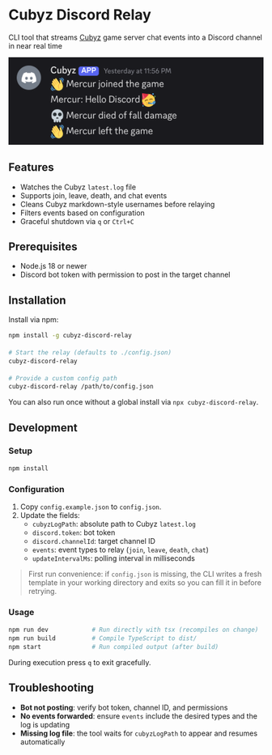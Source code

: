 # Cubyz Discord Relay

CLI tool that streams [Cubyz](https://github.com/PixelGuys/Cubyz) game server chat events into a Discord channel in near real time

![Cubyz Discord Relay](assets/discord.png)

## Features
- Watches the Cubyz `latest.log` file
- Supports join, leave, death, and chat events
- Cleans Cubyz markdown-style usernames before relaying
- Filters events based on configuration
- Graceful shutdown via `q` or `Ctrl+C`

## Prerequisites
- Node.js 18 or newer
- Discord bot token with permission to post in the target channel

## Installation
Install via npm:

```bash
npm install -g cubyz-discord-relay

# Start the relay (defaults to ./config.json)
cubyz-discord-relay

# Provide a custom config path
cubyz-discord-relay /path/to/config.json
```

You can also run once without a global install via `npx cubyz-discord-relay`.

## Development

### Setup
```bash
npm install
```

### Configuration
1. Copy `config.example.json` to `config.json`.
2. Update the fields:
   - `cubyzLogPath`: absolute path to Cubyz `latest.log`
   - `discord.token`: bot token
   - `discord.channelId`: target channel ID
   - `events`: event types to relay (`join`, `leave`, `death`, `chat`)
   - `updateIntervalMs`: polling interval in milliseconds

> First run convenience: if `config.json` is missing, the CLI writes a fresh template in your working directory and exits so you can fill it in before retrying.

### Usage
```bash
npm run dev            # Run directly with tsx (recompiles on change)
npm run build          # Compile TypeScript to dist/
npm start              # Run compiled output (after build)
```

During execution press `q` to exit gracefully.

## Troubleshooting
- **Bot not posting**: verify bot token, channel ID, and permissions
- **No events forwarded**: ensure `events` include the desired types and the log is updating
- **Missing log file**: the tool waits for `cubyzLogPath` to appear and resumes automatically
